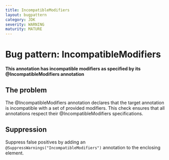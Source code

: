 ```yaml
---
title: IncompatibleModifiers
layout: bugpattern
category: JDK
severity: WARNING
maturity: MATURE
---
```


# Bug pattern: IncompatibleModifiers
__This annotation has incompatible modifiers as specified by its @IncompatibleModifiers annotation__

## The problem
The @IncompatibleModifiers annotation declares that the target annotation is incompatible with a set of provided modifiers. This check ensures that all annotations respect their @IncompatibleModifiers specifications.

## Suppression
Suppress false positives by adding an `@SuppressWarnings("IncompatibleModifiers")` annotation to the enclosing element.
